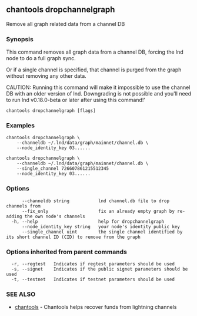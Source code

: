 ## chantools dropchannelgraph

Remove all graph related data from a channel DB

### Synopsis

This command removes all graph data from a channel DB,
forcing the lnd node to do a full graph sync.

Or if a single channel is specified, that channel is purged from the graph
without removing any other data.

CAUTION: Running this command will make it impossible to use the channel DB
with an older version of lnd. Downgrading is not possible and you'll need to
run lnd v0.18.0-beta or later after using this command!'

```
chantools dropchannelgraph [flags]
```

### Examples

```
chantools dropchannelgraph \
	--channeldb ~/.lnd/data/graph/mainnet/channel.db \
	--node_identity_key 03......

chantools dropchannelgraph \
	--channeldb ~/.lnd/data/graph/mainnet/channel.db \
	--single_channel 726607861215512345
	--node_identity_key 03......
```

### Options

```
      --channeldb string           lnd channel.db file to drop channels from
      --fix_only                   fix an already empty graph by re-adding the own node's channels
  -h, --help                       help for dropchannelgraph
      --node_identity_key string   your node's identity public key
      --single_channel uint        the single channel identified by its short channel ID (CID) to remove from the graph
```

### Options inherited from parent commands

```
  -r, --regtest   Indicates if regtest parameters should be used
  -s, --signet    Indicates if the public signet parameters should be used
  -t, --testnet   Indicates if testnet parameters should be used
```

### SEE ALSO

* [chantools](chantools.md)	 - Chantools helps recover funds from lightning channels


